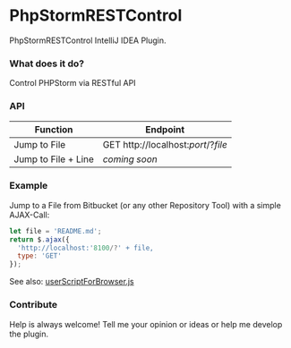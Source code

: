 # PhpStormRESTControl #
PhpStormRESTControl IntelliJ IDEA Plugin.

### What does it do? ###
Control PHPStorm via RESTful API

### API ###

Function | Endpoint
--- | ---
Jump to File | GET http://localhost:*port*/?*file*
Jump to File + Line | *coming soon*

### Example ###
Jump to a File from Bitbucket (or any other Repository Tool) with a simple AJAX-Call:
```javascript
let file = 'README.md';
return $.ajax({
  'http://localhost:'8100/?' + file,
  type: 'GET'
});
```

See also: [userScriptForBrowser.js]

[userScriptForBrowser.js]: userScriptForBrowser.js

### Contribute ###
Help is always welcome!
Tell me your opinion or ideas or help me develop the plugin.